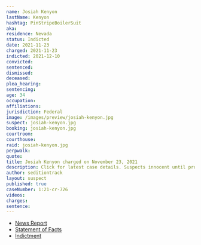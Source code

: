 ```yaml
---
name: Josiah Kenyon
lastName: Kenyon
hashtag: PinStripeBoilerSuit
aka:
residence: Nevada
status: Indicted
date: 2021-11-23
charged: 2021-11-23
indicted: 2021-12-10
convicted:
sentenced:
dismissed:
deceased:
plea_hearing:
sentencing:
age: 34
occupation:
affiliations:
jurisdiction: Federal
image: /images/preview/josiah-kenyon.jpg
suspect: josiah-kenyon.jpg
booking: josiah-kenyon.jpg
courtroom:
courthouse:
raid: josiah-kenyon.jpg
perpwalk:
quote:
title: Josiah Kenyon charged on November 23, 2021
description: Click for latest case details. Suspects innocent until proven guilty.
author: seditiontrack
layout: suspect
published: true
caseNumber: 1:21-cr-726
videos:
charges:
sentence:
---
```


- [News Report](https://thisisreno.com/2021/12/nevada-man-faces-charges-in-jan-6-capitol-assault/)
- [Statement of Facts](https://www.justice.gov/usao-dc/case-multi-defendant/file/1459136/download)
- [Indictment](https://www.justice.gov/usao-dc/case-multi-defendant/file/1459126/download)
